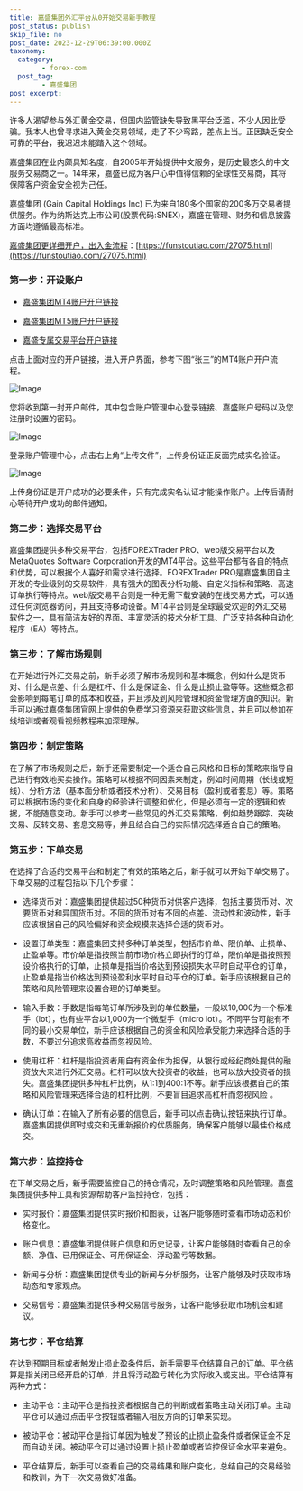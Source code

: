 ```yaml
---
title: 嘉盛集团外汇平台从0开始交易新手教程
post_status: publish
skip_file: no
post_date: 2023-12-29T06:39:00.000Z
taxonomy:
  category:
        - forex-com
  post_tag:
        - 嘉盛集团
post_excerpt: 
---
```

许多人渴望参与外汇黄金交易，但国内监管缺失导致黑平台泛滥，不少人因此受骗。我本人也曾寻求进入黄金交易领域，走了不少弯路，差点上当。正因缺乏安全可靠的平台，我迟迟未能踏入这个领域。

嘉盛集团在业内颇具知名度，自2005年开始提供中文服务，是历史最悠久的中文服务交易商之一。14年来，嘉盛已成为客户心中值得信赖的全球性交易商，其将保障客户资金安全视为己任。

嘉盛集团 (Gain Capital Holdings Inc) 已为来自180多个国家的200多万交易者提供服务。作为纳斯达克上市公司(股票代码:SNEX)，嘉盛在管理、财务和信息披露方面均遵循最高标准。

[嘉盛集团更详细开户，出入金流程](https://funstoutiao.com/27075.html)：[https://funstoutiao.com/27075.html](https://funstoutiao.com/27075.html)

### 第一步：开设账户

* [嘉盛集团MT4账户开户链接](https://s.ssgg.net/jsmt4)

* [嘉盛集团MT5账户开户链接](https://s.ssgg.net/jsmt5)

* [嘉盛专属交易平台开户链接](https://s.ssgg.net/js)

点击上面对应的开户链接，进入开户界面，参考下图“张三”的MT4账户开户流程。

![Image](https://prod-files-secure.s3.us-west-2.amazonaws.com/39ed1227-6d7d-4570-be36-9ccd4a2c4241/7a167aea-686b-400d-af59-4e18eb607a40/640.png?X-Amz-Algorithm=AWS4-HMAC-SHA256&X-Amz-Content-Sha256=UNSIGNED-PAYLOAD&X-Amz-Credential=ASIAZI2LB466WGQQLMW5%2F20250624%2Fus-west-2%2Fs3%2Faws4_request&X-Amz-Date=20250624T101307Z&X-Amz-Expires=3600&X-Amz-Security-Token=IQoJb3JpZ2luX2VjEDEaCXVzLXdlc3QtMiJHMEUCIQCAFmqKHmEaXTfXw3kKAZ3Qrkz%2BsrlSqDRlHrlaZkiwuwIgIAvnwWoNcSFzhzvMZYlfCW71v9ZWp89HBUeCtfZaq9cq%2FwMIKhAAGgw2Mzc0MjMxODM4MDUiDDrw0noLl5RMRgGzgircAw3dLII9vtIkaq%2FYmsO20HJAF7wZLyIOqlvQcWnHE64RHvAV61M48fxP8aZ3xZgR4%2FIG%2F93jIA%2BEtayzRyr0LMADGf4vJ3YvcPr4udPzRtE1Boc4Z%2FAJ0MieXDpxQEutvvn2nQ8i4s67uxxMF2swj7Z1QjHTao1vM3md0CqGo82umrORiHpqVrglhVEEk58lH7BCkHtTKpmb3o2R6rk%2F09hxwaz0nyd1sATcwCf9yXJkuqlK9pnLMpTf3f%2Blzp4qWWxlJAWqqLficUbJ63PIgOg5sIBDK0%2BwiMdCrydO1447jGFubC5R2E8EHYghDSa1eGVyJBu%2Bkss%2FcxdqTIqGFI6qe8Dhq4U8TbK5RaS6NPey7bnmqNdJs4H3YDkafrs%2F4C%2BqzdP7E8XzFKlR2x0xi5b0RPFsCBMFGXAT%2BFN6EFKYPW5XQoyOpSMkaozM2dMrC7dn4f8pd54bYd5hXdFloYOVJOy8vXAB5WmAoih9JNwc%2FrQNSsgoR%2FA6Q6Gssc%2BVyf3c5LiQIZW%2BQMcK4CqHUD%2BFFscRFfoPHB3Hvg%2FXbYJzuOgraEQA%2FpA5gEhMf7bqKfEidXgyg2d0qywlqYnxSlX0wnCL1d2breEe4wIYQbwVd2YyR2fCGoO5AtcLMNrP6cIGOqUBmQCgQKMfLrnIFnEBfAFr6j%2FzrHkC49TAtXXXVIU5LNY%2FlicQeJ9Yt8IusdovaFnezX%2F%2BVWY5VfRe88kkwYEH5IOqgFzG8dsa%2FtiKEKOFD8yn01jwSdP9Mw4AEAlAzjFXju7anPzAiRvFdc3A1hNCf8FpoQo96mWSgfIVaTU4eyTvnVH3Fzmh6aR9OBDevpcHtwBsF5JQG95ScgxeLEWsH4TX3UUe&X-Amz-Signature=9fcb92f8877aea901a08fa2770666813f84c5599e00e89c838a9b0b9eaa69ce4&X-Amz-SignedHeaders=host&x-amz-checksum-mode=ENABLED&x-id=GetObject)

您将收到第一封开户邮件，其中包含账户管理中心登录链接、嘉盛账户号码以及您注册时设置的密码。

![Image](https://prod-files-secure.s3.us-west-2.amazonaws.com/39ed1227-6d7d-4570-be36-9ccd4a2c4241/eaa1c6b3-2877-4284-a0e1-530e222c27fb/image.png?X-Amz-Algorithm=AWS4-HMAC-SHA256&X-Amz-Content-Sha256=UNSIGNED-PAYLOAD&X-Amz-Credential=ASIAZI2LB466WGQQLMW5%2F20250624%2Fus-west-2%2Fs3%2Faws4_request&X-Amz-Date=20250624T101307Z&X-Amz-Expires=3600&X-Amz-Security-Token=IQoJb3JpZ2luX2VjEDEaCXVzLXdlc3QtMiJHMEUCIQCAFmqKHmEaXTfXw3kKAZ3Qrkz%2BsrlSqDRlHrlaZkiwuwIgIAvnwWoNcSFzhzvMZYlfCW71v9ZWp89HBUeCtfZaq9cq%2FwMIKhAAGgw2Mzc0MjMxODM4MDUiDDrw0noLl5RMRgGzgircAw3dLII9vtIkaq%2FYmsO20HJAF7wZLyIOqlvQcWnHE64RHvAV61M48fxP8aZ3xZgR4%2FIG%2F93jIA%2BEtayzRyr0LMADGf4vJ3YvcPr4udPzRtE1Boc4Z%2FAJ0MieXDpxQEutvvn2nQ8i4s67uxxMF2swj7Z1QjHTao1vM3md0CqGo82umrORiHpqVrglhVEEk58lH7BCkHtTKpmb3o2R6rk%2F09hxwaz0nyd1sATcwCf9yXJkuqlK9pnLMpTf3f%2Blzp4qWWxlJAWqqLficUbJ63PIgOg5sIBDK0%2BwiMdCrydO1447jGFubC5R2E8EHYghDSa1eGVyJBu%2Bkss%2FcxdqTIqGFI6qe8Dhq4U8TbK5RaS6NPey7bnmqNdJs4H3YDkafrs%2F4C%2BqzdP7E8XzFKlR2x0xi5b0RPFsCBMFGXAT%2BFN6EFKYPW5XQoyOpSMkaozM2dMrC7dn4f8pd54bYd5hXdFloYOVJOy8vXAB5WmAoih9JNwc%2FrQNSsgoR%2FA6Q6Gssc%2BVyf3c5LiQIZW%2BQMcK4CqHUD%2BFFscRFfoPHB3Hvg%2FXbYJzuOgraEQA%2FpA5gEhMf7bqKfEidXgyg2d0qywlqYnxSlX0wnCL1d2breEe4wIYQbwVd2YyR2fCGoO5AtcLMNrP6cIGOqUBmQCgQKMfLrnIFnEBfAFr6j%2FzrHkC49TAtXXXVIU5LNY%2FlicQeJ9Yt8IusdovaFnezX%2F%2BVWY5VfRe88kkwYEH5IOqgFzG8dsa%2FtiKEKOFD8yn01jwSdP9Mw4AEAlAzjFXju7anPzAiRvFdc3A1hNCf8FpoQo96mWSgfIVaTU4eyTvnVH3Fzmh6aR9OBDevpcHtwBsF5JQG95ScgxeLEWsH4TX3UUe&X-Amz-Signature=b3c44452051acaadb7919e4bf2152d97e3eefedfe511db31923092a3d9790a23&X-Amz-SignedHeaders=host&x-amz-checksum-mode=ENABLED&x-id=GetObject)

登录账户管理中心，点击右上角“上传文件”，上传身份证正反面完成实名验证。

![Image](https://prod-files-secure.s3.us-west-2.amazonaws.com/39ed1227-6d7d-4570-be36-9ccd4a2c4241/54090639-09fc-46b4-a135-e0289f707147/image.png?X-Amz-Algorithm=AWS4-HMAC-SHA256&X-Amz-Content-Sha256=UNSIGNED-PAYLOAD&X-Amz-Credential=ASIAZI2LB466WGQQLMW5%2F20250624%2Fus-west-2%2Fs3%2Faws4_request&X-Amz-Date=20250624T101307Z&X-Amz-Expires=3600&X-Amz-Security-Token=IQoJb3JpZ2luX2VjEDEaCXVzLXdlc3QtMiJHMEUCIQCAFmqKHmEaXTfXw3kKAZ3Qrkz%2BsrlSqDRlHrlaZkiwuwIgIAvnwWoNcSFzhzvMZYlfCW71v9ZWp89HBUeCtfZaq9cq%2FwMIKhAAGgw2Mzc0MjMxODM4MDUiDDrw0noLl5RMRgGzgircAw3dLII9vtIkaq%2FYmsO20HJAF7wZLyIOqlvQcWnHE64RHvAV61M48fxP8aZ3xZgR4%2FIG%2F93jIA%2BEtayzRyr0LMADGf4vJ3YvcPr4udPzRtE1Boc4Z%2FAJ0MieXDpxQEutvvn2nQ8i4s67uxxMF2swj7Z1QjHTao1vM3md0CqGo82umrORiHpqVrglhVEEk58lH7BCkHtTKpmb3o2R6rk%2F09hxwaz0nyd1sATcwCf9yXJkuqlK9pnLMpTf3f%2Blzp4qWWxlJAWqqLficUbJ63PIgOg5sIBDK0%2BwiMdCrydO1447jGFubC5R2E8EHYghDSa1eGVyJBu%2Bkss%2FcxdqTIqGFI6qe8Dhq4U8TbK5RaS6NPey7bnmqNdJs4H3YDkafrs%2F4C%2BqzdP7E8XzFKlR2x0xi5b0RPFsCBMFGXAT%2BFN6EFKYPW5XQoyOpSMkaozM2dMrC7dn4f8pd54bYd5hXdFloYOVJOy8vXAB5WmAoih9JNwc%2FrQNSsgoR%2FA6Q6Gssc%2BVyf3c5LiQIZW%2BQMcK4CqHUD%2BFFscRFfoPHB3Hvg%2FXbYJzuOgraEQA%2FpA5gEhMf7bqKfEidXgyg2d0qywlqYnxSlX0wnCL1d2breEe4wIYQbwVd2YyR2fCGoO5AtcLMNrP6cIGOqUBmQCgQKMfLrnIFnEBfAFr6j%2FzrHkC49TAtXXXVIU5LNY%2FlicQeJ9Yt8IusdovaFnezX%2F%2BVWY5VfRe88kkwYEH5IOqgFzG8dsa%2FtiKEKOFD8yn01jwSdP9Mw4AEAlAzjFXju7anPzAiRvFdc3A1hNCf8FpoQo96mWSgfIVaTU4eyTvnVH3Fzmh6aR9OBDevpcHtwBsF5JQG95ScgxeLEWsH4TX3UUe&X-Amz-Signature=d9f8e846c7cab7df589c003eb434d6dda0893d94b557796268e59fcd4ff43367&X-Amz-SignedHeaders=host&x-amz-checksum-mode=ENABLED&x-id=GetObject)

上传身份证是开户成功的必要条件，只有完成实名认证才能操作账户。上传后请耐心等待开户成功的邮件通知。

### 第二步：选择交易平台

嘉盛集团提供多种交易平台，包括FOREXTrader PRO、web版交易平台以及MetaQuotes Software Corporation开发的MT4平台。这些平台都有各自的特点和优势，可以根据个人喜好和需求进行选择。FOREXTrader PRO是嘉盛集团自主开发的专业级别的交易软件，具有强大的图表分析功能、自定义指标和策略、高速订单执行等特点。web版交易平台则是一种无需下载安装的在线交易方式，可以通过任何浏览器访问，并且支持移动设备。MT4平台则是全球最受欢迎的外汇交易软件之一，具有简洁友好的界面、丰富灵活的技术分析工具、广泛支持各种自动化程序（EA）等特点。

### 第三步：了解市场规则

在开始进行外汇交易之前，新手必须了解市场规则和基本概念，例如什么是货币对、什么是点差、什么是杠杆、什么是保证金、什么是止损止盈等等。这些概念都会影响到每笔订单的成本和收益，并且涉及到风险管理和资金管理方面的知识。新手可以通过嘉盛集团官网上提供的免费学习资源来获取这些信息，并且可以参加在线培训或者观看视频教程来加深理解。

### 第四步：制定策略

在了解了市场规则之后，新手还需要制定一个适合自己风格和目标的策略来指导自己进行有效地买卖操作。策略可以根据不同因素来制定，例如时间周期（长线或短线）、分析方法（基本面分析或者技术分析）、交易目标（盈利或者套息）等。策略可以根据市场的变化和自身的经验进行调整和优化，但是必须有一定的逻辑和依据，不能随意变动。新手可以参考一些常见的外汇交易策略，例如趋势跟踪、突破交易、反转交易、套息交易等，并且结合自己的实际情况选择适合自己的策略。

### 第五步：下单交易

在选择了合适的交易平台和制定了有效的策略之后，新手就可以开始下单交易了。下单交易的过程包括以下几个步骤：

* 选择货币对：嘉盛集团提供超过50种货币对供客户选择，包括主要货币对、次要货币对和异国货币对。不同的货币对有不同的点差、流动性和波动性，新手应该根据自己的风险偏好和资金规模来选择合适的货币对。

* 设置订单类型：嘉盛集团支持多种订单类型，包括市价单、限价单、止损单、止盈单等。市价单是指按照当前市场价格立即执行的订单，限价单是指按照预设价格执行的订单，止损单是指当价格达到预设损失水平时自动平仓的订单，止盈单是指当价格达到预设盈利水平时自动平仓的订单。新手应该根据自己的策略和风险管理来设置合理的订单类型。

* 输入手数：手数是指每笔订单所涉及到的单位数量，一般以10,000为一个标准手（lot），也有些平台以1,000为一个微型手（micro lot）。不同平台可能有不同的最小交易单位，新手应该根据自己的资金和风险承受能力来选择合适的手数，不要过分追求高收益而忽视风险。

* 使用杠杆：杠杆是指投资者用自有资金作为担保，从银行或经纪商处提供的融资放大来进行外汇交易。杠杆可以放大投资者的收益，也可以放大投资者的损失。嘉盛集团提供多种杠杆比例，从1:1到400:1不等。新手应该根据自己的策略和风险管理来选择合适的杠杆比例，不要盲目追求高杠杆而忽视风险 。

* 确认订单：在输入了所有必要的信息后，新手可以点击确认按钮来执行订单。嘉盛集团提供即时成交和无重新报价的优质服务，确保客户能够以最佳价格成交。

### 第六步：监控持仓

在下单交易之后，新手需要监控自己的持仓情况，及时调整策略和风险管理。嘉盛集团提供多种工具和资源帮助客户监控持仓，包括：

* 实时报价：嘉盛集团提供实时报价和图表，让客户能够随时查看市场动态和价格变化。

* 账户信息：嘉盛集团提供账户信息和历史记录，让客户能够随时查看自己的余额、净值、已用保证金、可用保证金、浮动盈亏等数据。

* 新闻与分析：嘉盛集团提供专业的新闻与分析服务，让客户能够及时获取市场动态和专家观点。

* 交易信号：嘉盛集团提供多种交易信号服务，让客户能够获取市场机会和建议。

### 第七步：平仓结算

在达到预期目标或者触发止损止盈条件后，新手需要平仓结算自己的订单。平仓结算是指关闭已经开启的订单，并且将浮动盈亏转化为实际收入或支出。平仓结算有两种方式：

* 主动平仓：主动平仓是指投资者根据自己的判断或者策略主动关闭订单。主动平仓可以通过点击平仓按钮或者输入相反方向的订单来实现。

* 被动平仓：被动平仓是指订单因为触发了预设的止损止盈条件或者保证金不足而自动关闭。被动平仓可以通过设置止损止盈单或者监控保证金水平来避免。

* 平仓结算后，新手可以查看自己的交易结果和账户变化，总结自己的交易经验和教训，为下一次交易做好准备。